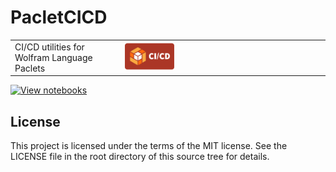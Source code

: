 # PacletCICD

<table>
<tr>
<td>
CI/CD utilities for Wolfram Language Paclets
</td>
<td>
<img src="Images/HeroImage.png" width="25%">
</td>
</tr>
</table>

[![View notebooks](https://wolfr.am/HAAhzkRq)](https://wolfr.am/11IbYlNIW)

## License

This project is licensed under the terms of the MIT license. See the LICENSE file in the root directory of this source tree for details.